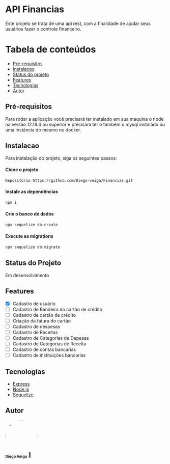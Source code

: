 # API Financias

 Este projeto se trata de uma api rest, com a finalidade de ajudar seus usuários fazer o controle financeiro.

Tabela de conteúdos 
=================

<!--ts-->
   * <a href="#requisito">Pré-requisitos</a>
   * [Instalacao](#instalacao)
   * <a href="#status">Status do projeto</a>
   * [Features](#features)
   * [Tecnologias](#tecnologias)
   * [Autor](#autor)
<!--te-->

<h2 id="requisito">Pré-requisitos</h2>
 Para rodar a aplicação você precisará ter instalado em sua maquina o node na versão 12.18.4 ou superior e precisara
 ter o também o mysql instalado ou uma instância do mesmo no docker.

## Instalacao
   Para instalação do projeto, siga os seguintes passos:

  #### Clone o projeto
    Repositório https://github.com/Diego-veiga/Financias.git

  #### Instale as dependências
  ```bash
  npm i
  ```
  #### Crie o banco de dados
  ```bash
  npx sequelize db:create
  ```

  #### Execute as migrations
  ```bash
  npx sequelize db:migrate
  ```
<h2 id="status">Status do Projeto</h2>
  Em desenvolvimento


## Features

  - [x] Cadastro de usuário<br>
  - [ ] Cadastro de Bandeira do cartão de crédito<br>
  - [ ] Cadastro de cartão de crédito<br>
  - [ ] Criação da fatura do cartão<br>
  - [ ] Cadastro de despesas<br>
  - [ ] Cadastro de Receitas<br>
  - [ ] Cadastro de Categorias de Depesas<br>
  - [ ] Cadastro de Categorias de Receita<br>
  - [ ] Cadastro de contas bancarias<br>
  - [ ] Cadastro de instituições bancarias<br>
  
## Tecnologias
- [Express](https://expressjs.com/pt-br/)
- [Node.js](https://nodejs.org/en/)
- [Sequelize](https://sequelize.org/v7/)

## Autor
<a href="https://www.linkedin.com/in/diegorobertoveiga/">
 <img style="border-radius: 50%;" src="https://avatars.githubusercontent.com/u/62670446?s=400&u=ce360c7bc3872fde7996a64a630c3a44ecb1ed30&v=4" width="100px;" alt=""/>
 <br />
 <sub><b>Diego Veiga</b></sub></a> <a href="https://www.linkedin.com/in/diegorobertoveiga/" title="Diego Veiga">🚀</a>




